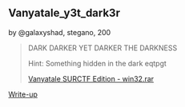 ## Vanyatale_y3t_dark3r
by @galaxyshad, stegano, 200

> DARK
> DARKER
> YET DARKER
> THE DARKNESS
> 
> Hint: Something hidden in the dark eqtpgt
> 
> [Vanyatale SURCTF Edition - win32.rar](Vanyatale_SURCTF_Edition.rar)

[Write-up](WRITEUP.md)